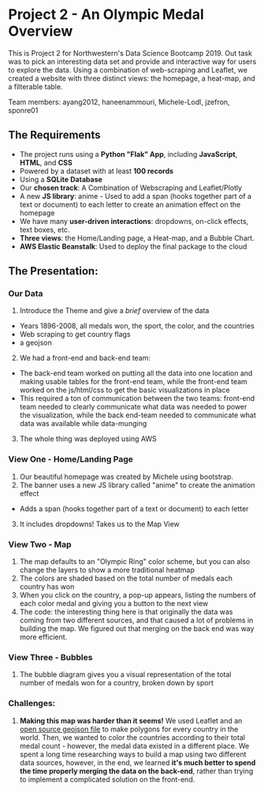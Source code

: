 # Project 2 - An Olympic Medal Overview
This is Project 2 for Northwestern's Data Science Bootcamp 2019. Out task was to pick an interesting data set and provide and interactive way for users to explore the data. Using a combination of web-scraping and Leaflet, we created a website with three distinct views: the homepage, a heat-map, and a filterable table.

Team members: ayang2012, haneenammouri, Michele-Lodl, jzefron, sponre01


## The Requirements
- The project runs using a __Python "Flak" App__, including __JavaScript__, __HTML__, and __CSS__
- Powered by a dataset with at least __100 records__
- Using a __SQLite Database__
- Our __chosen track__: A Combination of Webscraping and Leaflet/Plotly
- A new __JS library__: anime - Used to add a span (hooks together part of a text or document) to each letter to create an animation effect on the homepage
- We have many __user-driven interactions__: dropdowns, on-click effects, text boxes, etc.
- __Three views__: the Home/Landing page, a Heat-map, and a Bubble Chart.
- __AWS Elastic Beanstalk__: Used to deploy the final package to the cloud

## The Presentation:

### Our Data
1) Introduce the Theme and give a _brief_ overview of the data
- Years 1896-2008, all medals won, the sport, the color, and the countries
- Web scraping to get country flags
- a geojson

2) We had a front-end and back-end team:
- The back-end team worked on putting all the data into one location and making usable tables for the front-end team, while the front-end team worked on the js/html/css to get the basic visualizations in place
- This required a ton of communication between the two teams: front-end team needed to clearly communicate what data was needed to power the visualization, while the back end-team needed to communicate what data was available while data-munging

3) The whole thing was deployed using AWS

### View One - Home/Landing Page
1) Our beautiful homepage was created by Michele using bootstrap. 
2) The banner uses a new JS library called "anime" to create the animation effect
- Adds a span (hooks together part of a text or document) to each letter
3) It includes dropdowns! Takes us to the Map View

### View Two - Map
1) The map defaults to an "Olympic Ring" color scheme, but you can also change the layers to show a more traditional heatmap
2) The colors are shaded based on the total number of medals each country has won
3) When you click on the country, a pop-up appears, listing the numbers of each color medal and giving you a button to the next view
4) The code: the interesting thing here is that originally the data was coming from two different sources, and that caused a lot of problems in building the map. We figured out that merging on the back end was way more efficient.

### View Three - Bubbles
1) The bubble diagram gives you a visual representation of the total number of medals won for a country, broken down by sport



### Challenges:
1. __Making this map was harder than it seems!__ We used Leaflet and an [open source geojson file](https://github.com/datasets/geo-countries) to make polygons for every country in the world. Then, we wanted to color the countries according to their total medal count - however, the medal data existed in a different place. We spent a long time researching ways to build a map using two different data sources, however, in the end, we learned __it's much better to spend the time properly merging the data on the back-end__, rather than trying to implement a complicated solution on the front-end.
